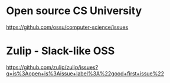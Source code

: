 
# Open source CS University 
https://github.com/ossu/computer-science/issues

# Zulip - Slack-like OSS 
https://github.com/zulip/zulip/issues?q=is%3Aopen+is%3Aissue+label%3A%22good+first+issue%22

